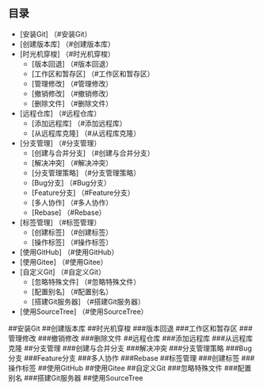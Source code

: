 ## 目录

- [安装Git] （#安装Git）
- [创建版本库] （#创建版本库）
- [时光机穿梭] （#时光机穿梭）
	- [版本回退] （#版本回退）
	- [工作区和暂存区] （#工作区和暂存区）
	- [管理修改] （#管理修改）
	- [撤销修改] （#撤销修改）
	- [删除文件] （#删除文件）
- [远程仓库] （#远程仓库）
	- [添加远程库] （#添加远程库）
	- [从远程库克隆] （#从远程库克隆）
- [分支管理] （#分支管理）
	- [创建与合并分支] （#创建与合并分支）
	- [解决冲突] （#解决冲突）
	- [分支管理策略] （#分支管理策略）
	- [Bug分支] （#Bug分支）
	- [Feature分支] （#Feature分支）
	- [多人协作] （#多人协作）
	- [Rebase] （#Rebase）
- [标签管理] （#标签管理）
	- [创建标签] （#创建标签）
	- [操作标签] （#操作标签）
- [使用GitHub] （#使用GitHub）
- [使用Gitee] （#使用Gitee）
- [自定义Git] （#自定义Git）
	- [忽略特殊文件] （#忽略特殊文件）
	- [配置别名] （#配置别名）
	- [搭建Git服务器] （#搭建Git服务器）
- [使用SourceTree] （#使用SourceTree）

##安装Git
##创建版本库
##时光机穿梭
###版本回退
###工作区和暂存区
###管理修改
###撤销修改
###删除文件
##远程仓库
###添加远程库
###从远程库克隆
##分支管理
###创建与合并分支
###解决冲突
###分支管理策略
###Bug分支
###Feature分支
###多人协作
###Rebase
##标签管理
###创建标签
###操作标签
##使用GitHub
##使用Gitee
##自定义Git
###忽略特殊文件
###配置别名
###搭建Git服务器
##使用SourceTree
